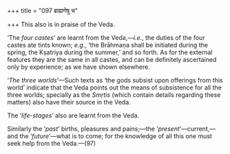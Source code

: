 +++
title = "097 ब्राह्मणेषु च"

+++
This also is in praise of the Veda.

‘The *four castes*’ are learnt from the Veda,—*i.e*., the duties of the
four castes ate tints known; *e.g*., ‘the Brāhmaṇa shall be initiated
during the spring, the Kṣatriya during the summer,’ and so forth. As for
the external features they are the same in all castes, and can be
definitely ascertained only by experience; as we have shown elsewhere.

‘*The three worlds*’—Such texts as ‘the gods subsist upon offerings from
this world’ indicate that the Veda points out the means of subsistence
for all the three worlds; specially as the *Smṛtis* (which contain
details regarding these matters) also have their source in the Veda.

The ‘*life-stages*’ also are learnt from the Veda.

Similarly the ‘*past*’ births, pleasures and pains;—the
‘*present*’—current,—and the ‘*future*’—what is to come; for the
knowledge of all this one must seek help from the Veda.—(97)


